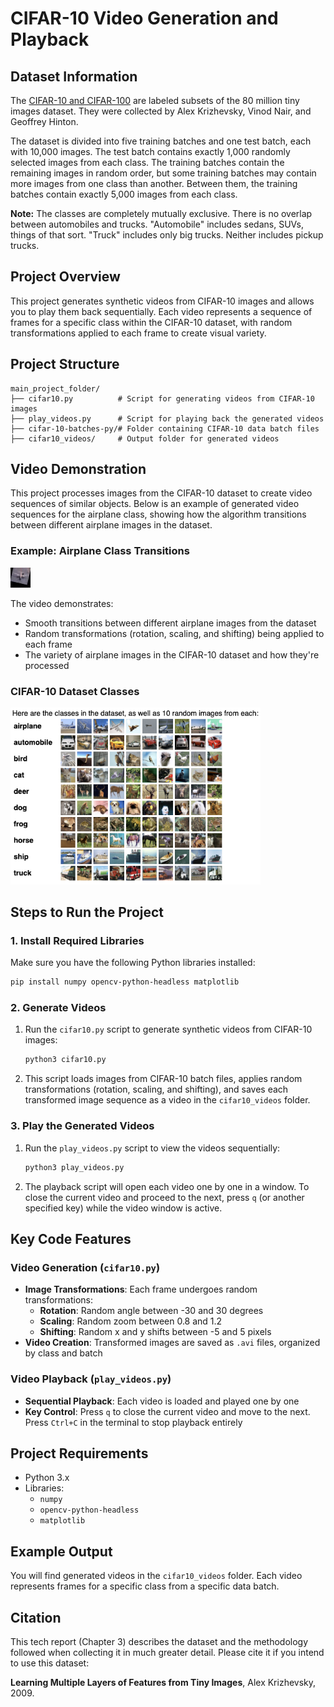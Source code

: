 # CIFAR-10 Video Generation and Playback

## Dataset Information

The [CIFAR-10 and CIFAR-100](https://www.cs.toronto.edu/~kriz/cifar.html) are labeled subsets of the 80 million tiny images dataset. They were collected by Alex Krizhevsky, Vinod Nair, and Geoffrey Hinton.

The dataset is divided into five training batches and one test batch, each with 10,000 images. The test batch contains exactly 1,000 randomly selected images from each class. The training batches contain the remaining images in random order, but some training batches may contain more images from one class than another. Between them, the training batches contain exactly 5,000 images from each class.

**Note:** The classes are completely mutually exclusive. There is no overlap between automobiles and trucks. "Automobile" includes sedans, SUVs, things of that sort. "Truck" includes only big trucks. Neither includes pickup trucks.

## Project Overview

This project generates synthetic videos from CIFAR-10 images and allows you to play them back sequentially. Each video represents a sequence of frames for a specific class within the CIFAR-10 dataset, with random transformations applied to each frame to create visual variety.

## Project Structure

```
main_project_folder/
├── cifar10.py          # Script for generating videos from CIFAR-10 images
├── play_videos.py      # Script for playing back the generated videos
├── cifar-10-batches-py/# Folder containing CIFAR-10 data batch files
├── cifar10_videos/     # Output folder for generated videos
```

## Video Demonstration

This project processes images from the CIFAR-10 dataset to create video sequences of similar objects. Below is an example of generated video sequences for the airplane class, showing how the algorithm transitions between different airplane images in the dataset.

### Example: Airplane Class Transitions

![Airplane Image Transitions](airplane_example.gif)

The video demonstrates:

- Smooth transitions between different airplane images from the dataset
- Random transformations (rotation, scaling, and shifting) being applied to each frame
- The variety of airplane images in the CIFAR-10 dataset and how they're processed

### CIFAR-10 Dataset Classes

<img src="cifar-10-img.png" width="400" alt="CIFAR-10 Classes">

## Steps to Run the Project

### 1. Install Required Libraries

Make sure you have the following Python libraries installed:

```bash
pip install numpy opencv-python-headless matplotlib
```

### 2. Generate Videos

1. Run the `cifar10.py` script to generate synthetic videos from CIFAR-10 images:
   ```bash
   python3 cifar10.py
   ```
2. This script loads images from CIFAR-10 batch files, applies random transformations (rotation, scaling, and shifting), and saves each transformed image sequence as a video in the `cifar10_videos` folder.

### 3. Play the Generated Videos

1. Run the `play_videos.py` script to view the videos sequentially:
   ```bash
   python3 play_videos.py
   ```
2. The playback script will open each video one by one in a window. To close the current video and proceed to the next, press `q` (or another specified key) while the video window is active.

## Key Code Features

### Video Generation (`cifar10.py`)

- **Image Transformations**: Each frame undergoes random transformations:
  - **Rotation**: Random angle between -30 and 30 degrees
  - **Scaling**: Random zoom between 0.8 and 1.2
  - **Shifting**: Random x and y shifts between -5 and 5 pixels
- **Video Creation**: Transformed images are saved as `.avi` files, organized by class and batch

### Video Playback (`play_videos.py`)

- **Sequential Playback**: Each video is loaded and played one by one
- **Key Control**: Press `q` to close the current video and move to the next. Press `Ctrl+C` in the terminal to stop playback entirely

## Project Requirements

- Python 3.x
- Libraries:
  - `numpy`
  - `opencv-python-headless`
  - `matplotlib`

## Example Output

You will find generated videos in the `cifar10_videos` folder. Each video represents frames for a specific class from a specific data batch.

## Citation

This tech report (Chapter 3) describes the dataset and the methodology followed when collecting it in much greater detail. Please cite it if you intend to use this dataset:

**Learning Multiple Layers of Features from Tiny Images**, Alex Krizhevsky, 2009.
